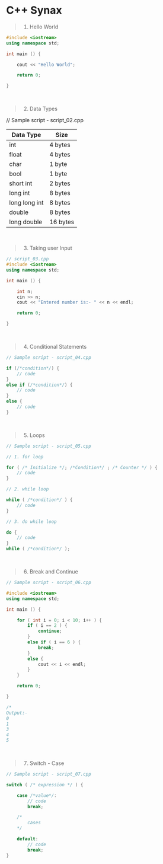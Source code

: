 # C++ Synax

> 1. Hello World
```cpp
#include <iostream>
using namespace std;

int main () {

    cout << "Hello World";

    return 0;

}
```
<br/>

> 2. Data Types


// Sample script - script_02.cpp

| Data Type | Size |
|-----------|------|
| int | 4 bytes |
| float | 4 bytes |
| char | 1 byte |
| bool | 1 byte |
| short int | 2 bytes |
| long int | 8 bytes |
| long long int | 8 bytes |
| double | 8 bytes |
| long double | 16 bytes |

<br/>

> 3. Taking user Input

```cpp
// script_03.cpp
#include <iostream>
using namespace std;

int main () {

    int n;
    cin >> n;
    cout << "Entered number is:- " << n << endl;

    return 0;

}
```
<br/>

> 4. Conditional Statements

```cpp
// Sample script - script_04.cpp

if (/*condition*/) {
    // code
}
else if (/*condition*/) {
    // code
}
else {
    // code
}
```
<br/>

> 5. Loops

```cpp
// Sample script - script_05.cpp

// 1. for loop

for ( /* Initialize */; /*Condition*/ ; /* Counter */ ) {
    // code
}

// 2. while loop

while ( /*condition*/ ) {
    // code
}

// 3. do while loop

do {
    // code
}
while ( /*condition*/ );
```
<br/>

> 6. Break and Continue

```cpp
// Sample script - script_06.cpp

#include <iostream>
using namespace std;

int main () {

    for ( int i = 0; i < 10; i++ ) {
        if ( i == 2 ) {
            continue;
        }
        else if ( i == 6 ) {
            break;
        }
        else {
            cout << i << endl;
        }
    }

    return 0;

}

/*
Output:-
0
1
3
4
5
```
<br/>

> 7. Switch - Case

```cpp
// Sample script - script_07.cpp 

switch ( /* expression */ ) {

    case /*value*/:
        // code
        break;

    /*
        cases
    */

    default:
        // code
        break;
}

```
<br/>